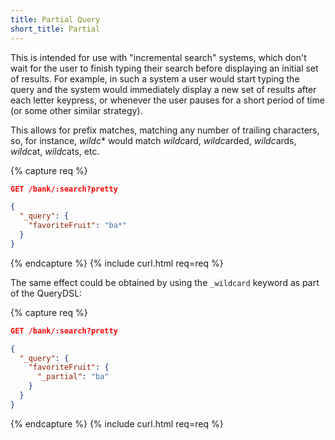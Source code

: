 ```yaml
---
title: Partial Query
short_title: Partial
---
```


This is intended for use with "incremental search" systems, which don't wait
for the user to finish typing their search before displaying an initial set of
results. For example, in such a system a user would start typing the query and
the system would immediately display a new set of results after each letter
keypress, or whenever the user pauses for a short period of time (or some other
similar strategy).

This allows for prefix matches, matching any number of trailing characters, so,
for instance, _wildc_* would match *wildc*ard, *wildc*arded, *wildc*ards,
*wildc*at, *wildc*ats, etc.

{% capture req %}

```json
GET /bank/:search?pretty

{
  "_query": {
    "favoriteFruit": "ba*"
  }
}
```
{% endcapture %}
{% include curl.html req=req %}


The same effect could be obtained by using the `_wildcard` keyword as part of
the QueryDSL:

{% capture req %}

```json
GET /bank/:search?pretty

{
  "_query": {
    "favoriteFruit": {
      "_partial": "ba"
    }
  }
}
```
{% endcapture %}
{% include curl.html req=req %}


